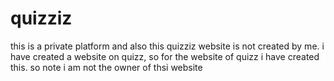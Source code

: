 # quizziz
this is a private platform and also this quizziz website is not created by me. i have created a website on quizz, so for the website of quizz i have created this. so note i am not the owner of thsi website
